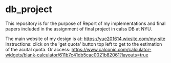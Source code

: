# db_project

This repository is for the purpose of Report of my implementations and final papers included in the assignment of final project in calss DB at NYU.

The main website of my design is at: https://yue201614.wixsite.com/my-site
Instructions: click on the 'get quota' button top left to get to the estimation of the acutal quota.
Or access: https://www.calconic.com/calculator-widgets/blank-calculator/611b7c41db5cac0021b82061?layouts=true 
